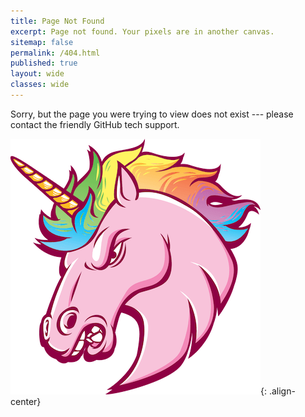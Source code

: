 ```yaml
---
title: Page Not Found
excerpt: Page not found. Your pixels are in another canvas.
sitemap: false
permalink: /404.html
published: true
layout: wide
classes: wide
---
```


Sorry, but the page you were trying to view does not exist --- please contact the friendly GitHub tech support.

![GitHub tech support](assets/unicorn.png){: .align-center}
